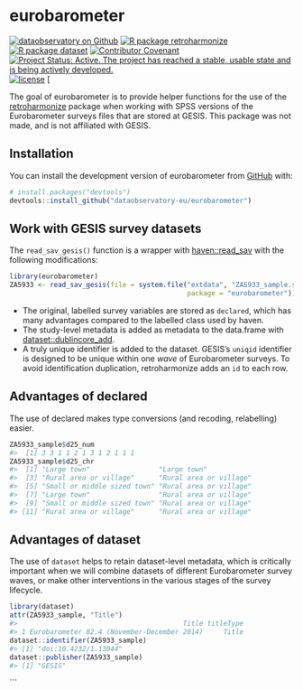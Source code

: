 
<!-- README.md is generated from README.Rmd. Please edit that file -->

# eurobarometer

<!-- badges: start -->

[![dataobservatory on
Github](https://img.shields.io/badge/github-dataobservatory.eu-6e5494.svg)](https://github.com/dataobservatory-eu/)
[![R package
retroharmonize](https://img.shields.io/badge/R-retroharmonize-007CBB.svg)](https://iotables.dataobservatory.eu)
[![R package
dataset](https://img.shields.io/badge/R-dataset-E4007F.svg)](https://dataset.dataobservatory.eu)
[![Contributor
Covenant](https://img.shields.io/badge/ethics-Contributor%20Covenant-680171.svg)](https://dataobservatory.eu/)
[![Project Status: Active. The project has reached a stable, usable
state and is being actively
developed.](https://www.repostatus.org/badges/latest/active.svg)](https://www.repostatus.org/#active)
[![license](https://img.shields.io/badge/license-GPL--3-blue.svg)](https://www.gnu.org/licenses/gpl-3.0.en.html)
\[ <!-- badges: end -->

The goal of eurobarometer is to provide helper functions for the use of
the [retroharmonize](https://retroharmonize.dataobservatory.eu/) package
when working with SPSS versions of the Eurobarometer surveys files that
are stored at GESIS. This package was not made, and is not affiliated
with GESIS.

## Installation

You can install the development version of eurobarometer from
[GitHub](https://github.com/) with:

``` r
# install.packages("devtools")
devtools::install_github("dataobservatory-eu/eurobarometer")
```

## Work with GESIS survey datasets

The `read_sav_gesis()` function is a wrapper with
[haven::read_sav](https://haven.tidyverse.org/reference/read_spss.html)
with the following modifications:

``` r
library(eurobarometer)
ZA5933 <- read_sav_gesis(file = system.file("extdata", "ZA5933_sample.sav", 
                                            package = "eurobarometer"))
```

-   The original, labelled survey variables are stored as `declared`,
    which has many advantages compared to the labelled class used by
    haven.
-   The study-level metadata is added as metadata to the data.frame with
    [dataset::dublincore_add](https://dataset.dataobservatory.eu/reference/dublincore.html).
-   A truly unique identifier is added to the dataset. GESIS’s `uniqid`
    identifier is designed to be unique within one *wave* of
    Eurobarometer surveys. To avoid identification duplication,
    retroharmonize adds an `id` to each row.

## Advantages of declared

The use of declared makes type conversions (and recoding, relabelling)
easier.

``` r
ZA5933_sample$d25_num
#>  [1] 3 3 1 1 2 1 3 1 2 1 1 1
ZA5933_sample$d25_chr
#>  [1] "Large town"                 "Large town"                
#>  [3] "Rural area or village"      "Rural area or village"     
#>  [5] "Small or middle sized town" "Rural area or village"     
#>  [7] "Large town"                 "Rural area or village"     
#>  [9] "Small or middle sized town" "Rural area or village"     
#> [11] "Rural area or village"      "Rural area or village"
```

## Advantages of dataset

The use of `dataset` helps to retain dataset-level metadata, which is
critically important when we will combine datasets of different
Eurobarometer survey waves, or make other interventions in the various
stages of the survey lifecycle.

``` r
library(dataset)
attr(ZA5933_sample, "Title")
#>                                         Title titleType
#> 1 Eurobarometer 82.4 (November-December 2014)     Title
dataset::identifier(ZA5933_sample)
#> [1] "doi:10.4232/1.13044"
dataset::publisher(ZA5933_sample)
#> [1] "GESIS"
```

\`\`\`
